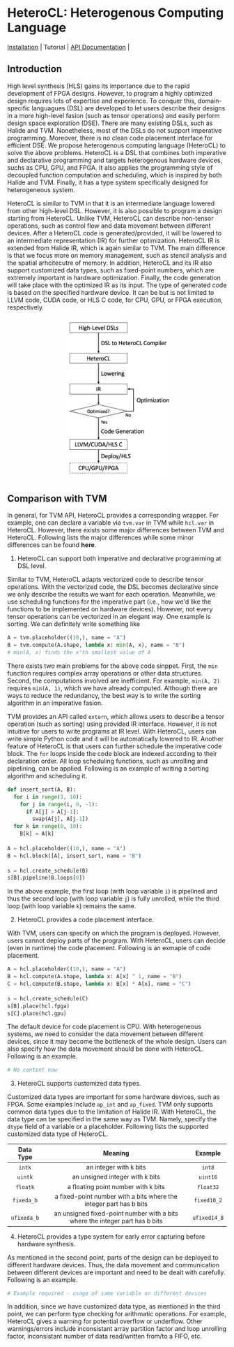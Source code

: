 HeteroCL: Heterogenous Computing Language
=========================================

[Installation](docs#installation-guide) | Tutorial | [API Documentation](docs#python-api) | 

## Introduction

High level synthesis (HLS) gains its importance due to the rapid development of FPGA designs. However, to program a highly optimized design requires lots of expertise and experience. To conquer this, domain-specific languagues (DSL) are developed to let users describe their designs in a more high-level fasion (such as tensor operations) and easily perform design space exploration (DSE). There are many existing DSLs, such as Halide and TVM. Nonetheless, most of the DSLs do not support imperative programming. Moreover, there is no clean code placement interface for efficient DSE. We propose heterogenous computing language (HeteroCL) to solve the above problems. HeteroCL is a DSL that combines both imperative and declarative programming and targets heterogenous hardware devices, suchs as CPU, GPU, and FPGA. It also applies the programming style of decoupled function computation and scheduling, which is inspired by both Halide and TVM. Finally, it has a type system specifically designed for heterogeneous system.

HeteroCL is similar to TVM in that it is an intermediate language lowered from other high-level DSL. However, it is also possible to program a design starting from HeteroCL. Unlike TVM, HeteroCL can describe non-tensor operations, such as control flow and data movement between different devices. After a HeteroCL code is generated/provided, it will be lowered to an intermediate representation (IR) for further optimization. HeteroCL IR is extended from Halide IR, which is again similar to TVM. The main difference is that we focus more on memory management, such as stencil analysis and the spatial arhcitecutre of memory. In addition, HeteroCL and its IR also support customized data types, such as fixed-point numbers, which are extremely important in hardware optimization. Finally, the code generation will take place with the optimized IR as its input. The type of generated code is based on the specified hardware device. It can be but is not limited to LLVM code, CUDA code, or HLS C code, for CPU, GPU, or FPGA execution, respectively.

<p align="center">
<img src="docs/Arch.png" width="250">
</p>

## Comparison with TVM

In general, for TVM API, HeteroCL provides a corresponding wrapper. For example, one can declare a variable via `tvm.var` in TVM while `hcl.var` in HeteroCL. However, there exists some major differences between TVM and HeteroCL. Following lists the major differences while some minor differences can be found **here**.

1. HeteroCL can support both imperative and declarative programming at DSL level.

Similar to TVM, HeteroCL adapts vectorized code to describe tensor operations. With the vectorized code, the DSL becomes declarative since we only describe the results we want for each operation. Meanwhile, we use scheduling functions for the imperative part (i.e., how we'd like the functions to be implemented on hardware devices). However, not every tensor operations can be vectorized in an elegant way. One example is sorting. We can definitely write something like
```python
A = tvm.placeholder((10,), name = "A")
B = tvm.compute(A.shape, lambda x: min(A, x), name = "B")
# min(A, x) finds the x'th smallest value of A
```
There exists two main problems for the above code sinppet. First, the ``min`` function requires complex array operations or other data structures. Second, the computations involved are inefficient. For example, ``min(A, 2)`` requires ``min(A, 1)``, which we have already computed. Although there are ways to reduce the redundancy, the best way is to write the sorting algorithm in an imperative fasion.

TVM provides an API called ``extern``, which allows users to describe a tensor operation (such as sorting) using provided IR interface. However, it is not intuitive for users to write programs at IR level. With HeteroCL, users can write simple Python code and it will be automatically lowered to IR. Another feature of HeteroCL is that users can further schedule the imperative code block. The ``for`` loops inside the code block are indexed according to their declaration order. All loop scheduling functions, such as unrolling and pipelining, can be applied. Following is an example of writing a sorting algorithm and scheduling it.

```python
def insert_sort(A, B):
  for i in range(1, 10):
    for j in range(i, 0, -1):
      if A[j] > A[j-1]:
        swap(A[j], A[j-1])
  for k in range(0, 10):
    B[k] = A[k]

A = hcl.placeholder((10,), name = "A")
B = hcl.block([A], insert_sort, name = "B")

s = hcl.create_schedule(B)
s[B].pipeline(B.loops[0])
```

In the above example, the first loop (with loop variable ``i``) is pipelined and thus the second loop (with loop variable ``j``) is fully unrolled, while the third loop (with loop variable ``k``) remains the same.

2. HeteroCL provides a code placement interface.

With TVM, users can specify on which the program is deployed. However, users cannot deploy parts of the program. With HeteroCL, users can decide (even in runtime) the code placement. Following is an exmaple of code placement.

```python
A = hcl.placeholder((10,), name = "A")
B = hcl.compute(A.shape, lambda x: A[x] ^ 1, name = "B")
C = hcl.compute(B.shape, lambda x: B[x] * A[x], name = "C")

s = hcl.create_schedule(C)
s[B].place(hcl.fpga)
s[C].place(hcl.gpu)
```

The default device for code placement is CPU. With heterogeneous systems, we need to consider the data movement between different devices, since it may become the bottleneck of the whole design. Users can also specify how the data movement should be done with HeteroCL. Following is an example.

```python
# No content now
```

3. HeteroCL supports customized data types.

Customized data types are important for some hardware devices, such as FPGA. Some examples include `ap_int` and `ap_fixed`. TVM only supports common data types due to the limitation of Halide IR. With HeteroCL, the data type can be specified in the same way as TVM. Namely, specify the `dtype` field of a variable or a placeholder. Following lists the supported customized data type of HeteroCL.

| Data Type | Meaning | Example |
| :-------: | :-----: | :-----: |
| `intk` | an integer with k bits | `int8` |
| `uintk` | an unsigned integer with k bits | `uint16` |
| `floatk` | a floating point number with k bits | `float32` |
| `fixeda_b` | a fixed-point number with a bits where the integer part has b bits | `fixed10_2` |
| `ufixeda_b` | an unsigned fixed-point number with a bits where the integer part has b bits | `ufixed14_8` |

4. HeteroCL provides a type system for early error capturing before hardware synthesis.

As mentioned in the second point, parts of the design can be deployed to different hardware devices. Thus, the data movement and communication between different devices are important and need to be dealt with carefully. Following is an example.

```python
# Example required - usage of same variable on different devices
```

In addition, since we have customized data type, as mentioned in the third point, we can perform type checking for arithmatic operations. For example, HeteroCL gives a warning for potential overflow or underflow. Other warnings/errors include inconsistant array partition factor and loop unrolling factor, inconsistant number of data read/written from/to a FIFO, etc.

